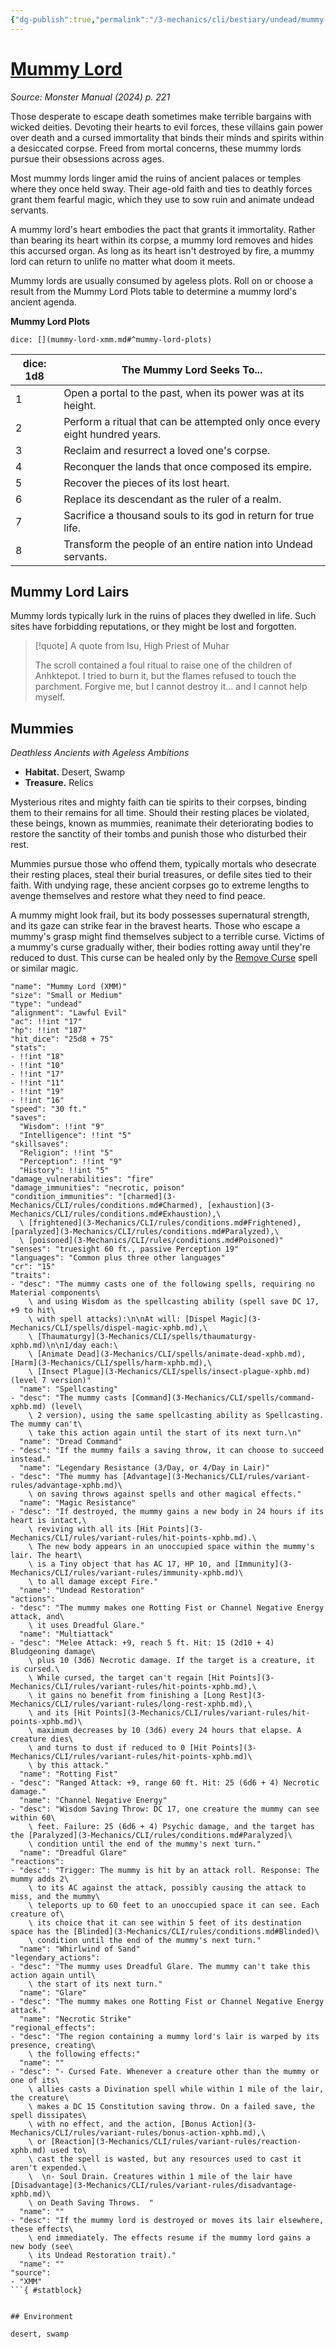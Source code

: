 ```yaml
---
{"dg-publish":true,"permalink":"/3-mechanics/cli/bestiary/undead/mummy-lord-xmm/","tags":["ttrpg-cli/compendium/src/5e/xmm","ttrpg-cli/monster/cr/15","ttrpg-cli/monster/environment/desert","ttrpg-cli/monster/environment/swamp","ttrpg-cli/monster/size/small-or-medium","ttrpg-cli/monster/type/undead"],"created":"2025-02-22T12:02:28.230-05:00","updated":"2025-02-26T17:46:11.387-05:00"}
---
```


# [Mummy Lord](3-Mechanics/CLI/bestiary/undead/mummy-lord-xmm.md)
*Source: Monster Manual (2024) p. 221*  

Those desperate to escape death sometimes make terrible bargains with wicked deities. Devoting their hearts to evil forces, these villains gain power over death and a cursed immortality that binds their minds and spirits within a desiccated corpse. Freed from mortal concerns, these mummy lords pursue their obsessions across ages.

Most mummy lords linger amid the ruins of ancient palaces or temples where they once held sway. Their age-old faith and ties to deathly forces grant them fearful magic, which they use to sow ruin and animate undead servants.

A mummy lord's heart embodies the pact that grants it immortality. Rather than bearing its heart within its corpse, a mummy lord removes and hides this accursed organ. As long as its heart isn't destroyed by fire, a mummy lord can return to unlife no matter what doom it meets.

Mummy lords are usually consumed by ageless plots. Roll on or choose a result from the Mummy Lord Plots table to determine a mummy lord's ancient agenda.

**Mummy Lord Plots**

`dice: [](mummy-lord-xmm.md#^mummy-lord-plots)`

| dice: 1d8 | The Mummy Lord Seeks To... |
|-----------|----------------------------|
| 1 | Open a portal to the past, when its power was at its height. |
| 2 | Perform a ritual that can be attempted only once every eight hundred years. |
| 3 | Reclaim and resurrect a loved one's corpse. |
| 4 | Reconquer the lands that once composed its empire. |
| 5 | Recover the pieces of its lost heart. |
| 6 | Replace its descendant as the ruler of a realm. |
| 7 | Sacrifice a thousand souls to its god in return for true life. |
| 8 | Transform the people of an entire nation into Undead servants. |{ #mummy-lord-plots}


## Mummy Lord Lairs

Mummy lords typically lurk in the ruins of places they dwelled in life. Such sites have forbidding reputations, or they might be lost and forgotten.

> [!quote] A quote from Isu, High Priest of Muhar  
> 
> The scroll contained a foul ritual to raise one of the children of Anhktepot. I tried to burn it, but the flames refused to touch the parchment. Forgive me, but I cannot destroy it... and I cannot help myself.

## Mummies

*Deathless Ancients with Ageless Ambitions*

- **Habitat.** Desert, Swamp  
- **Treasure.** Relics  

Mysterious rites and mighty faith can tie spirits to their corpses, binding them to their remains for all time. Should their resting places be violated, these beings, known as mummies, reanimate their deteriorating bodies to restore the sanctity of their tombs and punish those who disturbed their rest.

Mummies pursue those who offend them, typically mortals who desecrate their resting places, steal their burial treasures, or defile sites tied to their faith. With undying rage, these ancient corpses go to extreme lengths to avenge themselves and restore what they need to find peace.

A mummy might look frail, but its body possesses supernatural strength, and its gaze can strike fear in the bravest hearts. Those who escape a mummy's grasp might find themselves subject to a terrible curse. Victims of a mummy's curse gradually wither, their bodies rotting away until they're reduced to dust. This curse can be healed only by the [Remove Curse](3-Mechanics/CLI/spells/remove-curse-xphb.md) spell or similar magic.

```statblock
"name": "Mummy Lord (XMM)"
"size": "Small or Medium"
"type": "undead"
"alignment": "Lawful Evil"
"ac": !!int "17"
"hp": !!int "187"
"hit_dice": "25d8 + 75"
"stats":
- !!int "18"
- !!int "10"
- !!int "17"
- !!int "11"
- !!int "19"
- !!int "16"
"speed": "30 ft."
"saves":
  "Wisdom": !!int "9"
  "Intelligence": !!int "5"
"skillsaves":
  "Religion": !!int "5"
  "Perception": !!int "9"
  "History": !!int "5"
"damage_vulnerabilities": "fire"
"damage_immunities": "necrotic, poison"
"condition_immunities": "[charmed](3-Mechanics/CLI/rules/conditions.md#Charmed), [exhaustion](3-Mechanics/CLI/rules/conditions.md#Exhaustion),\
  \ [frightened](3-Mechanics/CLI/rules/conditions.md#Frightened), [paralyzed](3-Mechanics/CLI/rules/conditions.md#Paralyzed),\
  \ [poisoned](3-Mechanics/CLI/rules/conditions.md#Poisoned)"
"senses": "truesight 60 ft., passive Perception 19"
"languages": "Common plus three other languages"
"cr": "15"
"traits":
- "desc": "The mummy casts one of the following spells, requiring no Material components\
    \ and using Wisdom as the spellcasting ability (spell save DC 17, +9 to hit\
    \ with spell attacks):\n\nAt will: [Dispel Magic](3-Mechanics/CLI/spells/dispel-magic-xphb.md),\
    \ [Thaumaturgy](3-Mechanics/CLI/spells/thaumaturgy-xphb.md)\n\n1/day each:\
    \ [Animate Dead](3-Mechanics/CLI/spells/animate-dead-xphb.md), [Harm](3-Mechanics/CLI/spells/harm-xphb.md),\
    \ [Insect Plague](3-Mechanics/CLI/spells/insect-plague-xphb.md) (level 7 version)"
  "name": "Spellcasting"
- "desc": "The mummy casts [Command](3-Mechanics/CLI/spells/command-xphb.md) (level\
    \ 2 version), using the same spellcasting ability as Spellcasting. The mummy can't\
    \ take this action again until the start of its next turn.\n"
  "name": "Dread Command"
- "desc": "If the mummy fails a saving throw, it can choose to succeed instead."
  "name": "Legendary Resistance (3/Day, or 4/Day in Lair)"
- "desc": "The mummy has [Advantage](3-Mechanics/CLI/rules/variant-rules/advantage-xphb.md)\
    \ on saving throws against spells and other magical effects."
  "name": "Magic Resistance"
- "desc": "If destroyed, the mummy gains a new body in 24 hours if its heart is intact,\
    \ reviving with all its [Hit Points](3-Mechanics/CLI/rules/variant-rules/hit-points-xphb.md).\
    \ The new body appears in an unoccupied space within the mummy's lair. The heart\
    \ is a Tiny object that has AC 17, HP 10, and [Immunity](3-Mechanics/CLI/rules/variant-rules/immunity-xphb.md)\
    \ to all damage except Fire."
  "name": "Undead Restoration"
"actions":
- "desc": "The mummy makes one Rotting Fist or Channel Negative Energy attack, and\
    \ it uses Dreadful Glare."
  "name": "Multiattack"
- "desc": "Melee Attack: +9, reach 5 ft. Hit: 15 (2d10 + 4) Bludgeoning damage\
    \ plus 10 (3d6) Necrotic damage. If the target is a creature, it is cursed.\
    \ While cursed, the target can't regain [Hit Points](3-Mechanics/CLI/rules/variant-rules/hit-points-xphb.md),\
    \ it gains no benefit from finishing a [Long Rest](3-Mechanics/CLI/rules/variant-rules/long-rest-xphb.md),\
    \ and its [Hit Points](3-Mechanics/CLI/rules/variant-rules/hit-points-xphb.md)\
    \ maximum decreases by 10 (3d6) every 24 hours that elapse. A creature dies\
    \ and turns to dust if reduced to 0 [Hit Points](3-Mechanics/CLI/rules/variant-rules/hit-points-xphb.md)\
    \ by this attack."
  "name": "Rotting Fist"
- "desc": "Ranged Attack: +9, range 60 ft. Hit: 25 (6d6 + 4) Necrotic damage."
  "name": "Channel Negative Energy"
- "desc": "Wisdom Saving Throw: DC 17, one creature the mummy can see within 60\
    \ feet. Failure: 25 (6d6 + 4) Psychic damage, and the target has the [Paralyzed](3-Mechanics/CLI/rules/conditions.md#Paralyzed)\
    \ condition until the end of the mummy's next turn."
  "name": "Dreadful Glare"
"reactions":
- "desc": "Trigger: The mummy is hit by an attack roll. Response: The mummy adds 2\
    \ to its AC against the attack, possibly causing the attack to miss, and the mummy\
    \ teleports up to 60 feet to an unoccupied space it can see. Each creature of\
    \ its choice that it can see within 5 feet of its destination space has the [Blinded](3-Mechanics/CLI/rules/conditions.md#Blinded)\
    \ condition until the end of the mummy's next turn."
  "name": "Whirlwind of Sand"
"legendary_actions":
- "desc": "The mummy uses Dreadful Glare. The mummy can't take this action again until\
    \ the start of its next turn."
  "name": "Glare"
- "desc": "The mummy makes one Rotting Fist or Channel Negative Energy attack."
  "name": "Necrotic Strike"
"regional_effects":
- "desc": "The region containing a mummy lord's lair is warped by its presence, creating\
    \ the following effects:"
  "name": ""
- "desc": "- Cursed Fate. Whenever a creature other than the mummy or one of its\
    \ allies casts a Divination spell while within 1 mile of the lair, the creature\
    \ makes a DC 15 Constitution saving throw. On a failed save, the spell dissipates\
    \ with no effect, and the action, [Bonus Action](3-Mechanics/CLI/rules/variant-rules/bonus-action-xphb.md),\
    \ or [Reaction](3-Mechanics/CLI/rules/variant-rules/reaction-xphb.md) used to\
    \ cast the spell is wasted, but any resources used to cast it aren't expended.\
    \  \n- Soul Drain. Creatures within 1 mile of the lair have [Disadvantage](3-Mechanics/CLI/rules/variant-rules/disadvantage-xphb.md)\
    \ on Death Saving Throws.  "
  "name": ""
- "desc": "If the mummy lord is destroyed or moves its lair elsewhere, these effects\
    \ end immediately. The effects resume if the mummy lord gains a new body (see\
    \ its Undead Restoration trait)."
  "name": ""
"source":
- "XMM"
```{ #statblock}


## Environment

desert, swamp